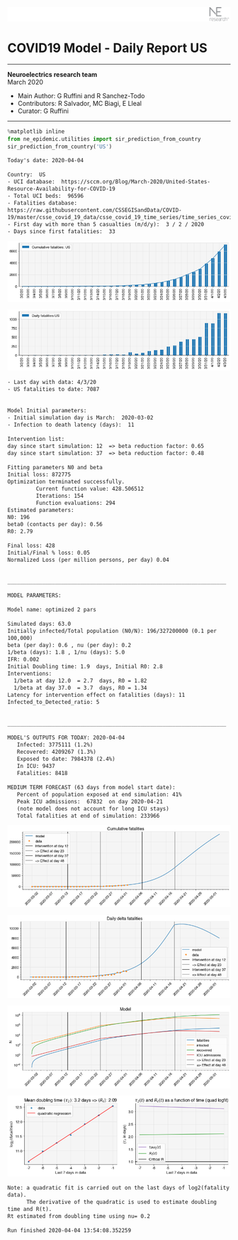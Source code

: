 ![](./images/logo.png)
# COVID19 Model - Daily Report US

---

**Neuroelectrics research team**  
March 2020  
* Main Author: G Ruffini and R Sanchez-Todo  
* Contributors: R Salvador, MC Biagi, E Lleal
* Curator: G Ruffini

---


```python
%matplotlib inline
from ne_epidemic.utilities import sir_prediction_from_country
sir_prediction_from_country('US')
```

    Today's date: 2020-04-04 
    
    Country:  US
    - UCI database:  https://sccm.org/Blog/March-2020/United-States-Resource-Availability-for-COVID-19
    - Total UCI beds:  96596
    - Fatalities database:  https://raw.githubusercontent.com/CSSEGISandData/COVID-19/master/csse_covid_19_data/csse_covid_19_time_series/time_series_covid19_deaths_global.csv
    - First day with more than 5 casualties (m/d/y):  3 / 2 / 2020
    - Days since first fatalities:  33



![png](03%20-%20Daily_Report_US_files/03%20-%20Daily_Report_US_1_1.png)



![png](03%20-%20Daily_Report_US_files/03%20-%20Daily_Report_US_1_2.png)


    - Last day with data: 4/3/20
    - US fatalities to date: 7087
     
    
    Model Initial parameters:
    - Initial simulation day is March:  2020-03-02
    - Infection to death latency (days):  11
    
    Intervention list:
    day since start simulation: 12  => beta reduction factor: 0.65
    day since start simulation: 37  => beta reduction factor: 0.48
    
    Fitting parameters N0 and beta
    Initial loss: 872775
    Optimization terminated successfully.
             Current function value: 428.506512
             Iterations: 154
             Function evaluations: 294
    Estimated parameters:
    N0: 196
    beta0 (contacts per day): 0.56
    R0: 2.79
    
    Final loss: 428
    Initial/Final % loss: 0.05
    Normalized Loss (per million persons, per day) 0.04 
    
    
    _____________________________________________________________________
     
    MODEL PARAMETERS:
    
    Model name: optimized 2 pars
    
    Simulated days: 63.0
    Initially infected/Total population (N0/N): 196/327200000 (0.1 per 100,000)
    beta (per day): 0.6 , nu (per day): 0.2
    1/beta (days): 1.8 , 1/nu (days): 5.0
    IFR: 0.002
    Initial Doubling time: 1.9  days, Initial R0: 2.8
    Interventions:
      1/beta at day 12.0  = 2.7  days, R0 = 1.82
      1/beta at day 37.0  = 3.7  days, R0 = 1.34
    Latency for intervention effect on fatalities (days): 11
    Infected_to_Detected_ratio: 5
    
    
    _____________________________________________________________________
    
    MODEL'S OUTPUTS FOR TODAY: 2020-04-04
       Infected: 3775111 (1.2%)
       Recovered: 4209267 (1.3%)
       Exposed to date: 7984378 (2.4%)
       In ICU: 9437
       Fatalities: 8418
     
    MEDIUM TERM FORECAST (63 days from model start date): 
       Percent of population exposed at end simulation: 41%
       Peak ICU admissions:  67832  on day 2020-04-21
       (note model does not account for long ICU stays)
       Total fatalities at end of simulation: 233966



![png](03%20-%20Daily_Report_US_files/03%20-%20Daily_Report_US_1_4.png)



![png](03%20-%20Daily_Report_US_files/03%20-%20Daily_Report_US_1_5.png)



![png](03%20-%20Daily_Report_US_files/03%20-%20Daily_Report_US_1_6.png)


     



![png](03%20-%20Daily_Report_US_files/03%20-%20Daily_Report_US_1_8.png)


    Note: a quadratic fit is carried out on the last days of log2(fatality data).
          The derivative of the quadratic is used to estimate doubling time and R(t).
    Rt estimated from doubling time using nu= 0.2
    
    Run finished 2020-04-04 13:54:08.352259

